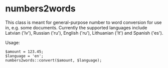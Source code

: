 numbers2words
=============
This class is meant for general-purpose number to word conversion for use in, e.g. some documents.
Currently the supported languages include Latvian ('lv'), Russian ('ru'), English ('ru'), Lithuanian ('lt') and Spanish ('es').

Usage:
```
$amount = 123.45;
$language = 'en';
numbers2words::convert($amount, $language);
```
